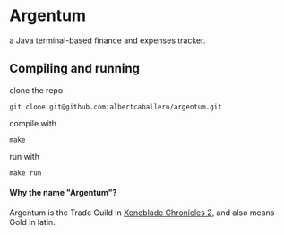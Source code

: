 # Argentum
a Java terminal-based finance and expenses tracker.


## Compiling and running
clone the repo
```
git clone git@github.com:albertcaballero/argentum.git
```

compile with 
```
make
```

run with
```
make run
```



#### Why the name "Argentum"?
Argentum is the Trade Guild in [Xenoblade Chronicles 2](https://en.wikipedia.org/wiki/Xenoblade_Chronicles_2), and also means Gold in latin.
